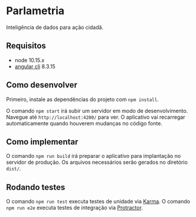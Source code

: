 # Parlametria

Inteligência de dados para ação cidadã.

## Requisitos

* node 10.15.x
* [angular cli](https://github.com/angular/angular-cli) 8.3.15

## Como desenvolver

Primeiro, instale as dependências do projeto com `npm install`.

O comando `npm start` irá subir um servidor em modo de desenvolvimento. Navegue até `http://localhost:4200/` para ver. O aplicativo vai recarregar automaticamente quando houverem mudanças no código fonte.

## Como implementar

O comando `npm run build` irá preparar o aplicativo para implantação no servidor de produção. Os arquivos necessários serão gerados no diretório `dist/`.

## Rodando testes

O comando `npm run test` executa testes de unidade via [Karma](https://karma-runner.github.io).
O comando `npm run e2e` executa testes de integração via [Protractor](http://www.protractortest.org/).
